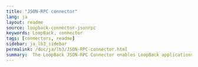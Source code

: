 ```yaml
---
title: "JSON-RPC connector"
lang: ja
layout: readme
source: loopback-connector-jsonrpc
keywords: LoopBack, connector
tags: [connectors, readme]
sidebar: ja_lb3_sidebar
permalink: /doc/ja/lb3/JSON-RPC-connector.html
summary:  The LoopBack JSON-RPC Connector enables LoopBack applications to call JSON-RPC services. 
---
```

